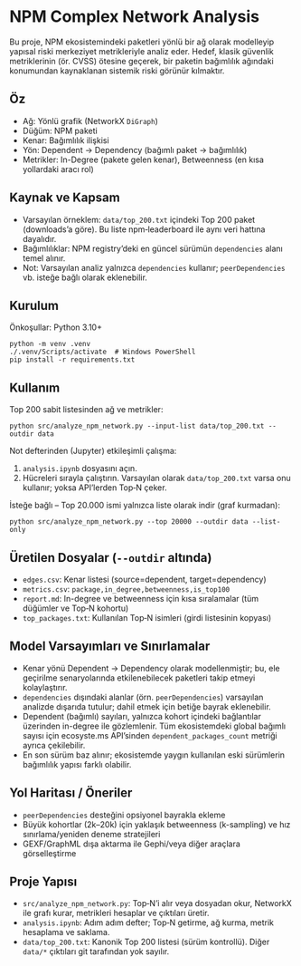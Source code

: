 # NPM Complex Network Analysis

Bu proje, NPM ekosistemindeki paketleri yönlü bir ağ olarak modelleyip yapısal riski merkeziyet metrikleriyle analiz eder. Hedef, klasik güvenlik metriklerinin (ör. CVSS) ötesine geçerek, bir paketin bağımlılık ağındaki konumundan kaynaklanan sistemik riski görünür kılmaktır.

## Öz

- Ağ: Yönlü grafik (NetworkX `DiGraph`)
- Düğüm: NPM paketi
- Kenar: Bağımlılık ilişkisi
- Yön: Dependent → Dependency (bağımlı paket → bağımlılık)
- Metrikler: In-Degree (pakete gelen kenar), Betweenness (en kısa yollardaki aracı rol)

## Kaynak ve Kapsam

- Varsayılan örneklem: `data/top_200.txt` içindeki Top 200 paket (downloads’a göre). Bu liste npm‑leaderboard ile aynı veri hattına dayalıdır.
- Bağımlılıklar: NPM registry’deki en güncel sürümün `dependencies` alanı temel alınır.
- Not: Varsayılan analiz yalnızca `dependencies` kullanır; `peerDependencies` vb. isteğe bağlı olarak eklenebilir.

## Kurulum

Önkoşullar: Python 3.10+

```
python -m venv .venv
./.venv/Scripts/activate  # Windows PowerShell
pip install -r requirements.txt
```

## Kullanım

Top 200 sabit listesinden ağ ve metrikler:

```
python src/analyze_npm_network.py --input-list data/top_200.txt --outdir data
```

Not defterinden (Jupyter) etkileşimli çalışma:

1) `analysis.ipynb` dosyasını açın.
2) Hücreleri sırayla çalıştırın. Varsayılan olarak `data/top_200.txt` varsa onu kullanır; yoksa API’lerden Top‑N çeker.

İsteğe bağlı – Top 20.000 ismi yalnızca liste olarak indir (graf kurmadan):

```
python src/analyze_npm_network.py --top 20000 --outdir data --list-only
```

## Üretilen Dosyalar (`--outdir` altında)

- `edges.csv`: Kenar listesi (source=dependent, target=dependency)
- `metrics.csv`: `package,in_degree,betweenness,is_top100`
- `report.md`: In-degree ve betweenness için kısa sıralamalar (tüm düğümler ve Top‑N kohortu)
- `top_packages.txt`: Kullanılan Top‑N isimleri (girdi listesinin kopyası)

## Model Varsayımları ve Sınırlamalar

- Kenar yönü Dependent → Dependency olarak modellenmiştir; bu, ele geçirilme senaryolarında etkilenebilecek paketleri takip etmeyi kolaylaştırır.
- `dependencies` dışındaki alanlar (örn. `peerDependencies`) varsayılan analizde dışarıda tutulur; dahil etmek için betiğe bayrak eklenebilir.
- Dependent (bağımlı) sayıları, yalnızca kohort içindeki bağlantılar üzerinden in-degree ile gözlemlenir. Tüm ekosistemdeki global bağımlı sayısı için ecosyste.ms API’sinden `dependent_packages_count` metriği ayrıca çekilebilir.
- En son sürüm baz alınır; ekosistemde yaygın kullanılan eski sürümlerin bağımlılık yapısı farklı olabilir.

## Yol Haritası / Öneriler

- `peerDependencies` desteğini opsiyonel bayrakla ekleme
- Büyük kohortlar (2k–20k) için yaklaşık betweenness (k-sampling) ve hız sınırlama/yeniden deneme stratejileri
- GEXF/GraphML dışa aktarma ile Gephi/veya diğer araçlara görselleştirme

## Proje Yapısı

- `src/analyze_npm_network.py`: Top‑N’i alır veya dosyadan okur, NetworkX ile grafı kurar, metrikleri hesaplar ve çıktıları üretir.
- `analysis.ipynb`: Adım adım defter; Top‑N getirme, ağ kurma, metrik hesaplama ve saklama.
- `data/top_200.txt`: Kanonik Top 200 listesi (sürüm kontrollü). Diğer `data/*` çıktıları git tarafından yok sayılır.

